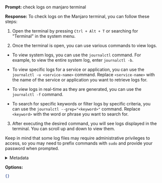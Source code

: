 **Prompt:**
check logs on manjaro terminal

**Response:**
To check logs on the Manjaro terminal, you can follow these steps:

1. Open the terminal by pressing `Ctrl + Alt + T` or searching for "Terminal" in the system menu.

2. Once the terminal is open, you can use various commands to view logs.

- To view system logs, you can use the `journalctl` command. For example, to view the entire system log, enter `journalctl -b`.

- To view specific logs for a service or application, you can use the `journalctl -u <service-name>` command. Replace `<service-name>` with the name of the service or application you want to retrieve logs for.

- To view logs in real-time as they are generated, you can use the `journalctl -f` command.

- To search for specific keywords or filter logs by specific criteria, you can use the `journalctl --grep="<keyword>"` command. Replace `<keyword>` with the word or phrase you want to search for.

3. After executing the desired command, you will see logs displayed in the terminal. You can scroll up and down to view them.

Keep in mind that some log files may require administrative privileges to access, so you may need to prefix commands with `sudo` and provide your password when prompted.

<details><summary>Metadata</summary>

- Duration: 9690 ms
- Datetime: 2023-09-23T19:42:47.172660
- Model: gpt-3.5-turbo-0613

</details>

**Options:**
```json
{}
```

